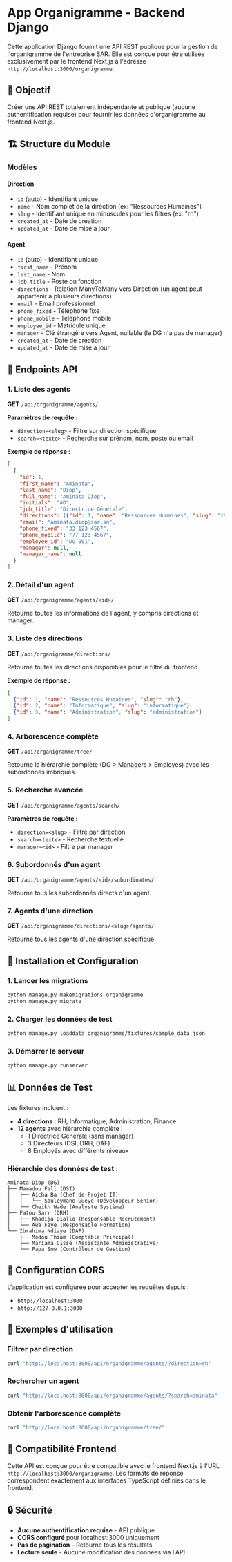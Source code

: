 # App Organigramme - Backend Django

Cette application Django fournit une API REST publique pour la gestion de l'organigramme de l'entreprise SAR. Elle est conçue pour être utilisée exclusivement par le frontend Next.js à l'adresse `http://localhost:3000/organigramme`.

## 🎯 Objectif

Créer une API REST totalement indépendante et publique (aucune authentification requise) pour fournir les données d'organigramme au frontend Next.js.

## 🏗️ Structure du Module

### Modèles

#### Direction
- `id` (auto) - Identifiant unique
- `name` - Nom complet de la direction (ex: "Ressources Humaines")
- `slug` - Identifiant unique en minuscules pour les filtres (ex: "rh")
- `created_at` - Date de création
- `updated_at` - Date de mise à jour

#### Agent
- `id` (auto) - Identifiant unique
- `first_name` - Prénom
- `last_name` - Nom
- `job_title` - Poste ou fonction
- `directions` - Relation ManyToMany vers Direction (un agent peut appartenir à plusieurs directions)
- `email` - Email professionnel
- `phone_fixed` - Téléphone fixe
- `phone_mobile` - Téléphone mobile
- `employee_id` - Matricule unique
- `manager` - Clé étrangère vers Agent, nullable (le DG n'a pas de manager)
- `created_at` - Date de création
- `updated_at` - Date de mise à jour

## 🔗 Endpoints API

### 1. Liste des agents
**GET** `/api/organigramme/agents/`

**Paramètres de requête :**
- `direction=<slug>` - Filtre sur direction spécifique
- `search=<texte>` - Recherche sur prénom, nom, poste ou email

**Exemple de réponse :**
```json
[
  {
    "id": 1,
    "first_name": "Aminata",
    "last_name": "Diop",
    "full_name": "Aminata Diop",
    "initials": "AD",
    "job_title": "Directrice Générale",
    "directions": [{"id": 1, "name": "Ressources Humaines", "slug": "rh"}],
    "email": "aminata.diop@sar.sn",
    "phone_fixed": "33 123 4567",
    "phone_mobile": "77 123 4567",
    "employee_id": "DG-001",
    "manager": null,
    "manager_name": null
  }
]
```

### 2. Détail d'un agent
**GET** `/api/organigramme/agents/<id>/`

Retourne toutes les informations de l'agent, y compris directions et manager.

### 3. Liste des directions
**GET** `/api/organigramme/directions/`

Retourne toutes les directions disponibles pour le filtre du frontend.

**Exemple de réponse :**
```json
[
  {"id": 1, "name": "Ressources Humaines", "slug": "rh"},
  {"id": 2, "name": "Informatique", "slug": "informatique"},
  {"id": 3, "name": "Administration", "slug": "administration"}
]
```

### 4. Arborescence complète
**GET** `/api/organigramme/tree/`

Retourne la hiérarchie complète (DG > Managers > Employés) avec les subordonnés imbriqués.

### 5. Recherche avancée
**GET** `/api/organigramme/agents/search/`

**Paramètres de requête :**
- `direction=<slug>` - Filtre par direction
- `search=<texte>` - Recherche textuelle
- `manager=<id>` - Filtre par manager

### 6. Subordonnés d'un agent
**GET** `/api/organigramme/agents/<id>/subordinates/`

Retourne tous les subordonnés directs d'un agent.

### 7. Agents d'une direction
**GET** `/api/organigramme/directions/<slug>/agents/`

Retourne tous les agents d'une direction spécifique.

## 🚀 Installation et Configuration

### 1. Lancer les migrations
```bash
python manage.py makemigrations organigramme
python manage.py migrate
```

### 2. Charger les données de test
```bash
python manage.py loaddata organigramme/fixtures/sample_data.json
```

### 3. Démarrer le serveur
```bash
python manage.py runserver
```

## 📊 Données de Test

Les fixtures incluent :
- **4 directions** : RH, Informatique, Administration, Finance
- **12 agents** avec hiérarchie complète :
  - 1 Directrice Générale (sans manager)
  - 3 Directeurs (DSI, DRH, DAF)
  - 8 Employés avec différents niveaux

### Hiérarchie des données de test :
```
Aminata Diop (DG)
├── Mamadou Fall (DSI)
│   ├── Aïcha Ba (Chef de Projet IT)
│   │   └── Souleymane Gueye (Développeur Senior)
│   └── Cheikh Wade (Analyste Système)
├── Fatou Sarr (DRH)
│   ├── Khadija Diallo (Responsable Recrutement)
│   └── Awa Faye (Responsable Formation)
└── Ibrahima Ndiaye (DAF)
    ├── Modou Thiam (Comptable Principal)
    ├── Mariama Cissé (Assistante Administrative)
    └── Papa Sow (Contrôleur de Gestion)
```

## 🔧 Configuration CORS

L'application est configurée pour accepter les requêtes depuis :
- `http://localhost:3000`
- `http://127.0.0.1:3000`

## 📝 Exemples d'utilisation

### Filtrer par direction
```bash
curl "http://localhost:8000/api/organigramme/agents/?direction=rh"
```

### Rechercher un agent
```bash
curl "http://localhost:8000/api/organigramme/agents/?search=aminata"
```

### Obtenir l'arborescence complète
```bash
curl "http://localhost:8000/api/organigramme/tree/"
```

## 🎯 Compatibilité Frontend

Cette API est conçue pour être compatible avec le frontend Next.js à l'URL `http://localhost:3000/organigramme`. Les formats de réponse correspondent exactement aux interfaces TypeScript définies dans le frontend.

## 🔒 Sécurité

- **Aucune authentification requise** - API publique
- **CORS configuré** pour localhost:3000 uniquement
- **Pas de pagination** - Retourne tous les résultats
- **Lecture seule** - Aucune modification des données via l'API



